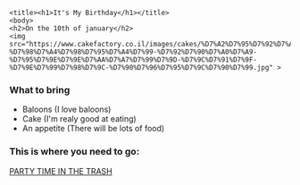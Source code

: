 <!DOCTYPE html>
    <title><h1>It's My Birthday</h1></title>
    <body>
    <h2>On the 10th of january</h2>
    <img src="https://www.cakefactory.co.il/images/cakes/%D7%A2%D7%95%D7%92%D7%AA-%D7%98%D7%A4%D7%98%D7%95%D7%A4%D7%99-%D7%92%D7%90%D7%A0%D7%A9-%D7%95%D7%9E%D7%9E%D7%AA%D7%A7%D7%99%D7%9D-%D7%9C%D7%91%D7%9F-%D7%9E%D7%99%D7%98%D7%9C-%D7%90%D7%96%D7%95%D7%9C%D7%90%D7%99.jpg" >
<h3>What to bring</h3>
<ul>
    <li>Baloons (I love baloons)</li>
    <li>Cake (I'm realy good at eating)</li>
    <li>An appetite (There will be lots of food)</li>
</ul>
<h3>This is where you need to go:</h3>
<a href="https://www.google.com/maps/place/%D7%A4%D7%90%D7%A8%D7%A7+%D7%90%D7%A8%D7%99%D7%90%D7%9C+%D7%A9%D7%A8%D7%95%D7%9F%E2%80%AD/@32.03041,34.82171,15z/data=!4m14!1m7!3m6!1s0x151d4ad8529dd8a1:0xfa1d81c546898022!2z16TXkNeo16cg15DXqNeZ15DXnCDXqdeo15XXnw!8m2!3d32.03041!4d34.82171!16zL20vMGN2MDZm!3m5!1s0x151d4ad8529dd8a1:0xfa1d81c546898022!8m2!3d32.03041!4d34.82171!16zL20vMGN2MDZm?entry=ttu">PARTY TIME IN THE TRASH</a>

</body>
